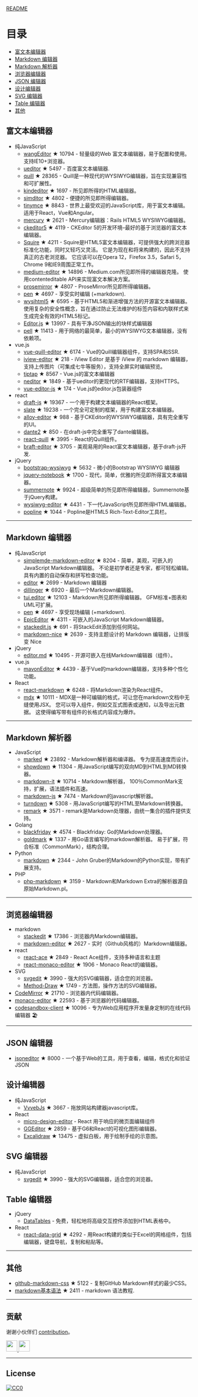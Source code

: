[README](README.md)# 目录- [富文本编辑器](#富文本编辑器)- [Markdown 编辑器](#Markdown-编辑器)- [Markdown 解析器](#Markdown-解析器)- [浏览器编辑器](#浏览器编辑器)- [JSON 编辑器](#JSON-编辑器)- [设计编辑器](#设计编辑器)- [SVG 编辑器](#SVG-编辑器)- [Table 编辑器](#Table-编辑器)- [其他](#其他)## 富文本编辑器- 纯JavaScript  - [wangEditor](https://github.com/wangeditor-team/wangEditor) ★ 10794 - 轻量级的Web 富文本编辑器，易于配置和使用。 支持IE10+浏览器。  - [ueditor](https://github.com/fex-team/ueditor) ★ 5497 - 百度富文本编辑器.  - [quill](https://github.com/quilljs/quill) ★ 28365 - Quill是一种现代的WYSIWYG编辑器，旨在实现兼容性和可扩展性。  - [kindeditor](https://github.com/kindsoft/kindeditor) ★ 1697 - 所见即所得的HTML编辑器。  - [simditor](https://github.com/mycolorway/simditor) ★ 4802 - 便捷的所见即所得编辑器。  - [tinymce](https://github.com/tinymce/tinymce) ★ 8843 - 世界上最受欢迎的JavaScript库，用于富文本编辑。 适用于React，Vue和Angular。  - [mercury](https://github.com/jejacks0n/mercury) ★ 2621 - Mercury编辑器：Rails HTML5 WYSIWYG编辑器。  - [ckeditor5](https://github.com/ckeditor/ckeditor5) ★ 4119 - CKEditor 5的开发环境–最好的基于浏览器的富文本编辑器。  - [Squire](https://github.com/neilj/Squire) ★ 4211 - Squire是HTML5富文本编辑器，可提供强大的跨浏览器标准化功能，同时又轻巧又灵活。 它是为现在和将来构建的，因此不支持真正的古老浏览器。 它应该可以在Opera 12，Firefox 3.5，Safari 5，Chrome 9和IE9周围正常工作。  - [medium-editor](https://github.com/yabwe/medium-editor) ★ 14896 - Medium.com所见即所得的编辑器克隆。 使用contenteditable API来实现富文本解决方案。  - [prosemirror](https://github.com/ProseMirror/prosemirror) ★ 4807 - ProseMirror所见即所得编辑器。  - [pen](https://github.com/sofish/pen) ★ 4697 - 享受实时编辑 (+markdown).  - [wysihtml5](https://github.com/xing/wysihtml5) ★ 6595 - 基于HTML5和渐进增强方法的开源富文本编辑器。 使用复杂的安全性概念，旨在通过防止无法维护的标签内容和内联样式来生成完全有效的HTML5标记。  - [Editor.js](https://github.com/codex-team/editor.js) ★ 13997 - 具有干净JSON输出的块样式编辑器  - [pell](https://github.com/jaredreich/pell) ★ 11413 - 用于网络的最简单，最小的WYSIWYG文本编辑器，没有依赖项。- vue.js  - [vue-quill-editor](https://github.com/surmon-china/vue-quill-editor) ★ 6174 - Vue的Quill编辑器组件，支持SPA和SSR.  - [iview-editor](https://github.com/iview/iview-editor) ★ 218 - iView Editor 是基于 iView 的 markdown 编辑器，支持上传图片（可集成七牛等服务），支持全屏实时编辑预览。  - [tiptap](https://github.com/heyscrumpy/tiptap) ★ 8567 - Vue.js的富文本编辑器  - [neditor](https://github.com/notadd/neditor) ★ 1849 - 基于ueditor的更现代的RTF编辑器，支持HTTPS。  - [vue-editor-js](https://github.com/ChangJoo-Park/vue-editor-js) ★ 174 - Vue.js的editor.js包装器组件- react  - [draft-js](https://github.com/facebook/draft-js) ★ 19367 - 一个用于构建文本编辑器的React框架。  - [slate](https://github.com/ianstormtaylor/slate) ★ 19238 - 一个完全可定制的框架，用于构建富文本编辑器。  - [alloy-editor](https://github.com/liferay/alloy-editor/) ★ 988 - 基于CKEditor的WYSIWYG编辑器，具有完全重写的UI。  - [dante2](https://github.com/michelson/dante2) ★ 850 - 在draft-js中完全重写了dante编辑器。  - [react-quill](https://github.com/zenoamaro/react-quill) ★ 3995 - React的Quill组件。  - [braft-editor](https://github.com/margox/braft-editor) ★ 3705 - 美观易用的React富文本编辑器，基于draft-js开发.- jQuery  - [bootstrap-wysiwyg](https://github.com/mindmup/bootstrap-wysiwyg/) ★ 5632 - 微小的Bootstrap WYSIWYG 编辑器  - [jquery-notebook](https://github.com/raphaelcruzeiro/jquery-notebook) ★ 1700 - 现代，简单，优雅的所见即所得富文本编辑器。  - [summernote](https://github.com/summernote/summernote) ★ 9924 - 超级简单的所见即所得编辑器，Summernote基于jQuery构建。  - [wysiwyg-editor](https://github.com/froala/wysiwyg-editor) ★ 4431 - 下一代JavaScript所见即所得HTML编辑器。  - [popline](https://github.com/kenshin54/popline) ★ 1044 - Popline是HTML5 Rich-Text-Editor工具栏。---## Markdown 编辑器- 纯JavaScript  - [simplemde-markdown-editor](https://github.com/sparksuite/simplemde-markdown-editor) ★ 8204 - 简单，美观，可嵌入的JavaScript Markdown编辑器。 不论是初学者还是专家，都可轻松编辑。 具有内置的自动保存和拼写检查功能。  - [editor](https://github.com/lepture/editor) ★ 2699 - Markdown 编辑器  - [dillinger](https://github.com/joemccann/dillinger) ★ 6920 - 最后一个Markdown编辑器。  - [tui.editor](https://github.com/nhnent/tui.editor) ★ 12103 - Markdown所见即所得编辑器。 GFM标准+图表和UML可扩展。  - [pen](https://github.com/sofish/pen) ★ 4697 - 享受现场编辑 (+markdown).  - [EpicEditor](https://github.com/OscarGodson/EpicEditor) ★ 4311 - 可嵌入的JavaScript Markdown编辑器。  - [stackedit.js](https://github.com/benweet/stackedit.js) ★ 691 - 将StackEdit添加到任何网站。  - [markdown-nice](https://github.com/mdnice/markdown-nice) ★ 2639 - 支持主题设计的 Markdown 编辑器，让排版变 Nice- jQuery  - [editor.md](https://github.com/pandao/editor.md) ★ 10495 - 开源可嵌入在线Markdown编辑器（组件）。- vue.js  - [mavonEditor](https://github.com/hinesboy/mavonEditor) ★ 4439 - 基于Vue的markdown编辑器，支持多种个性化功能。- React  - [react-markdown](https://github.com/remarkjs/react-markdown) ★ 6248 - 将Markdown渲染为React组件。  - [mdx](https://github.com/mdx-js/mdx) ★ 10111 - MDX是一种可编辑的格式，可让您在markdown文档中无缝使用JSX。 您可以导入组件，例如交互式图表或通知，以及导出元数据。 这使得编写带有组件的长格式内容成为爆炸。---## Markdown 解析器- JavaScript  - [marked](https://github.com/markedjs/marked) ★ 23892 - Markdown解析器和编译器。 专为提高速度而设计。  - [showdown](https://github.com/showdownjs/showdown) ★ 11304 - 用JavaScript编写的双向MD到HTML到MD转换器。  - [markdown-it](https://github.com/markdown-it/markdown-it) ★ 10714 - Markdown解析器， 100％CommonMark支持，扩展，语法插件和高速。  - [markdown-js](https://github.com/evilstreak/markdown-js) ★ 7474 - Markdown的javascript解析器。  - [turndown](https://github.com/domchristie/turndown) ★ 5308 - 用JavaScript编写的HTML至Markdown转换器。  - [remark](https://github.com/remarkjs/remark) ★ 3571 - remark是Markdown处理器，由统一集合的插件提供支持。- Golang  - [blackfriday](https://github.com/russross/blackfriday) ★ 4574 - Blackfriday: Go的Markdown处理器。  - [goldmark](https://github.com/yuin/goldmark) ★ 1337 - 用Go语言编写的markdown解析器。 易于扩展，符合标准（CommonMark），结构合理。- Python  - [markdown](https://github.com/Python-Markdown/markdown) ★ 2344 - John Gruber的Markdown的Python实现，带有扩展支持。- PHP  - [php-markdown](https://github.com/michelf/php-markdown) ★ 3159 - Markdown和Markdown Extra的解析器源自原始Markdown.pl。---## 浏览器编辑器- markdown  - [stackedit](https://github.com/benweet/stackedit) ★ 17386 - 浏览器内Markdown编辑器。  - [markdown-editor](https://github.com/jbt/markdown-editor) ★ 2627 - 实时（Github风格的）Markdown编辑器。- react  - [react-ace](https://github.com/securingsincity/react-ace) ★ 2849 - React Ace组件，支持多种语言和主题  - [react-monaco-editor](https://github.com/react-monaco-editor/react-monaco-editor) ★ 1906 - Monaco React的编辑器。- SVG  - [svgedit](https://github.com/SVG-Edit/svgedit) ★ 3990 - 强大的SVG编辑器，适合您的浏览器。  - [Method-Draw](https://github.com/methodofaction/Method-Draw) ★ 1749 - 方法图，操作方法的SVG编辑器。- [CodeMirror](https://github.com/codemirror/CodeMirror) ★ 21710 - 浏览器内代码编辑器。- [monaco-editor](https://github.com/Microsoft/monaco-editor) ★ 22593 - 基于浏览器的代码编辑器。- [codesandbox-client](https://github.com/codesandbox/codesandbox-client) ★ 10096 - 专为Web应用程序开发量身定制的在线代码编辑器 🏖️---## JSON 编辑器- [jsoneditor](https://github.com/josdejong/jsoneditor) ★ 8000 - 一个基于Web的工具，用于查看，编辑，格式化和验证JSON## 设计编辑器- 纯JavaScript  - [VvvebJs](https://github.com/givanz/VvvebJs) ★ 3667 - 拖放网站构建器javascript库。- React  - [micro-design-editor](https://github.com/xjh22222228/micro-design-editor) - React 用于响应的微页面编辑组件  - [GGEditor](https://github.com/alibaba/GGEditor) ★ 2859 - 基于G6和React的可视化图形编辑器。  - [Excalidraw](https://github.com/excalidraw/excalidraw) ★ 13475 - 虚拟白板，用于绘制手绘的示意图。## SVG 编辑器- 纯JavaScript  - [svgedit](https://github.com/SVG-Edit/svgedit) ★ 3990 - 强大的SVG编辑器，适合您的浏览器。## Table 编辑器- jQuery  - [DataTables](https://datatables.net/) - 免费，轻松地将高级交互控件添加到HTML表格中。- React  - [react-data-grid](https://github.com/adazzle/react-data-grid) ★ 4292 - 用React构建的类似于Excel的网格组件，包括编辑器，键盘导航，复制和粘贴等。---## 其他- [github-markdown-css](https://github.com/sindresorhus/github-markdown-css) ★ 5122 - 复制GitHub Markdown样式的最少CSS。- [markdown基本语法](https://github.com/younghz/Markdown) ★ 2411 - markdown 语法教程.---## 贡献谢谢小伙伴们 [contribution](https://github.com/xjh22222228/awesome-web-editor/issues)。<a href="https://github.com/1c7/">  <img src="https://avatars1.githubusercontent.com/u/1804755?s=460&v=4" width="30px" height="30px" /></a><a href="https://github.com/ChangJoo-Park/">  <img src="https://avatars1.githubusercontent.com/u/1451365?s=460&v=4" width="30px" height="30px" /></a>---## License[![CC0](http://mirrors.creativecommons.org/presskit/buttons/88x31/svg/cc-zero.svg)](https://creativecommons.org/publicdomain/zero/1.0/)